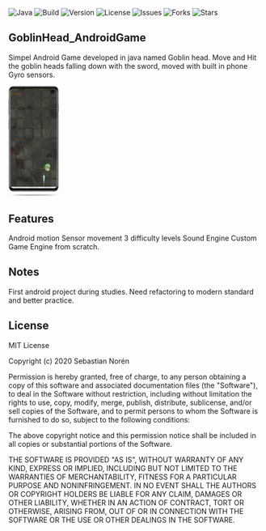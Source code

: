 ![Java](https://img.shields.io/badge/built%20with-Java-red)
![Build](https://img.shields.io/badge/build-passing-green)
![Version](https://img.shields.io/badge/version-1.0-lightgrey)
![License](https://img.shields.io/github/license/Sebastian-Noren/AESCrypto)
![Issues](https://img.shields.io/github/issues/Sebastian-Noren/AESCrypto)
![Forks](https://img.shields.io/github/forks/Sebastian-Noren/AESCrypto)
![Stars](https://img.shields.io/github/stars/Sebastian-Noren/AESCrypto)

## GoblinHead_AndroidGame
Simpel Android Game developed in java named Goblin head. Move and Hit the goblin heads falling down with the sword, moved with built in phone Gyro sensors.

<img src="readme_images/x.png" width="100" >


## Features
Android motion Sensor movement
3 difficulty levels
Sound Engine
Custom Game Engine from scratch.

## Notes
First android project during studies. Need refactoring to modern standard and better practice.

## License

MIT License

Copyright (c) 2020 Sebastian Norén

Permission is hereby granted, free of charge, to any person obtaining a copy of this software and associated documentation files (the "Software"), to deal in the Software without restriction, including without limitation the rights to use, copy, modify, merge, publish, distribute, sublicense, and/or sell copies of the Software, and to permit persons to whom the Software is furnished to do so, subject to the following conditions:

The above copyright notice and this permission notice shall be included in all copies or substantial portions of the Software.

THE SOFTWARE IS PROVIDED "AS IS", WITHOUT WARRANTY OF ANY KIND, EXPRESS OR IMPLIED, INCLUDING BUT NOT LIMITED TO THE WARRANTIES OF MERCHANTABILITY, FITNESS FOR A PARTICULAR PURPOSE AND NONINFRINGEMENT. IN NO EVENT SHALL THE AUTHORS OR COPYRIGHT HOLDERS BE LIABLE FOR ANY CLAIM, DAMAGES OR OTHER LIABILITY, WHETHER IN AN ACTION OF CONTRACT, TORT OR OTHERWISE, ARISING FROM, OUT OF OR IN CONNECTION WITH THE SOFTWARE OR THE USE OR OTHER DEALINGS IN THE SOFTWARE.
